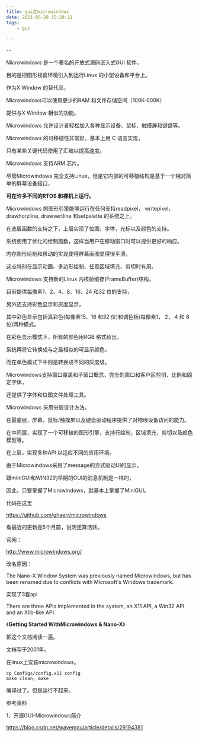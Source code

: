 ```yaml
---
title: gui之microwindows
date: 2021-05-28 15:28:11
tags:
	- gui

---
```


--

Microwindows 是一个著名的开放式源码嵌入式GUI 软件，

目的是把图形视窗环境引入到运行Linux 的小型设备和平台上。

作为X Window 的替代品，

Microwindows可以使用更少的RAM 和文件存储空间（100K-600K）

提供与X Window 相似的功能。

Microwindows 允许设计者轻松加入各种显示设备、鼠标、触摸屏和键盘等。

Microwindows 的可移植性非常好，基本上用 C 语言实现，

只有某些关键代码使用了汇编以提高速度。

Microwindows 支持ARM 芯片。

尽管Microwindows 完全支持Linux，但是它内部的可移植结构是基于一个相对简单的屏幕设备接口，

**可在许多不同的RTOS 和裸机上运行。**

 Microwindows 的图形引擎能够运行在任何支持readpixel， writepixel，drawhorzline, drawvertline 和setpalette 的系统之上。

在底层函数的支持之下，上层实现了位图，字体，光标以及颜色的支持。

系统使用了优化的绘制函数，这样当用户在移动窗口时可以提供更好的响应。

内存图形绘制和移动的实现使得屏幕画图显得很平滑，

这点特别在显示动画、多边形绘制、任意区域填充、剪切时有用。

Microwindows 支持新的Linux 内核帧缓存(FrameBuffer)结构，

目前提供每像素1、2、4、8、16、24 和32 位的支持，

另外还支持彩色显示和灰度显示，

其中彩色显示包括真彩色(每像素15、16 和32 位)和调色板(每像素1， 2， 4 和 8 位)两种模式。

在彩色显示模式下，所有的颜色用RGB 格式给出，

系统再将它转换成与之最相似的可显示颜色，

而在单色模式下中则是转换成不同的灰度级。

Microwindows支持窗口覆盖和子窗口概念、完全的窗口和客户区剪切、比例和固定字体，

还提供了字体和位图文件处理工具。

Microwindows 采用分层设计方法。

在最底层，屏幕，鼠标/触摸屏以及键盘驱动程序提供了对物理设备访问的能力。

在中间层，实现了一个可移植的图形引擎，支持行绘制，区域填充，剪切以及颜色模型等。

在上层，实现多种API 以适应不同的应用环境。



由于Microwindows采用了message的方式驱动UI的显示，

跟miniGUI和WIN32的早期的GUI的消息机制是一样的，

因此，只要掌握了Microwindows，就基本上掌握了MiniGUI。



代码在这里

https://github.com/ghaerr/microwindows

看最近的更新是5个月前，说明还算活跃。

官网：

http://www.microwindows.org/

改名原因：

The Nano-X Window System was previously named Microwindows, but has been renamed due to conflicts with Microsoft's Windows trademark. 

实现了3套api

There are three APIs implemented in the system, an X11 API, a Win32 API and an Xlib-like API. 

《**Getting Started WithMicrowindows & Nano-X**》

把这个文档阅读一遍。

文档写于2001年。

在linux上安装microwindows。

```
cp Configs/config.x11 config
make clean; make
```

编译过了。但是运行不起来。



参考资料

1、开源GUI-Microwindows简介

https://blog.csdn.net/wavemcu/article/details/29194381